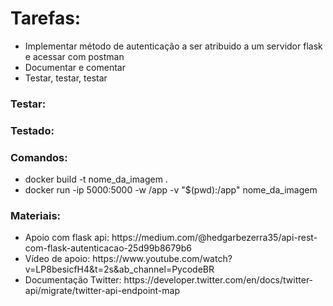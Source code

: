 <h1>Tarefas:</h1>

<ul>
    <li>Implementar método de autenticação a ser atribuido a um servidor flask e acessar com postman</li>
    <li>Documentar e comentar</li>
    <li>Testar, testar, testar</li>
</ul>

<h3>Testar:</h3>
<ul>
</ul>

<h3>Testado:</h3>
<ul>
</ul>

<h3>Comandos:</h3>
<ul>
    <li>docker build -t nome_da_imagem .</li>
    <li>docker run -ip 5000:5000 -w /app -v "$(pwd):/app" nome_da_imagem</li>
</ul>

<h3>Materiais:</h3>
<ul>
    <li>Apoio com flask api: https://medium.com/@hedgarbezerra35/api-rest-com-flask-autenticacao-25d99b8679b6</li>
    <li>Vídeo de apoio: https://www.youtube.com/watch?v=LP8besicfH4&t=2s&ab_channel=PycodeBR</li>
    <li>Documentação Twitter: https://developer.twitter.com/en/docs/twitter-api/migrate/twitter-api-endpoint-map</li>
</ul>